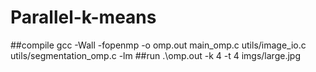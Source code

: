 # Parallel-k-means
##compile
gcc -Wall -fopenmp -o omp.out main_omp.c utils/image_io.c utils/segmentation_omp.c -lm
##run
.\omp.out -k 4 -t 4 imgs/large.jpg
